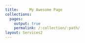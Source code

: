 ```yaml
---
title:     My Awesome Page
collections:
  pages:
    output: true
    permalink: /:collection/:path/
layout:	Services2
---
```

